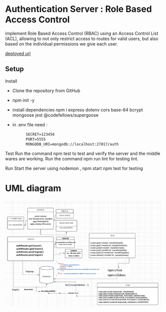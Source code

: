 # Authentication Server : Role Based Access Control

implement Role Based Access Control (RBAC) using an Access Control List (ACL), allowing to not only restrict access to routes for valid users, but also based on the individual permissions we give each user.

[deployed url ](https://auth-api-raghad8.herokuapp.com/)


## Setup
Install

* Clone the repository from GitHub
* npm init -y
* install dependencies npm i express dotenv cors base-64 bcrypt mongoose jest @codefellows/supergoose 
* in .env file need :

            SECRET=123456
            PORT=5555
            MONGODB_URI=mongodb://localhost:27017/auth

Test
Run the command npm test to test and verify the server and the middle wares are working.
Run the command npm run lint for testing lint.

Run
Start the server using nodemon , npm start
npm test for testing 


# UML diagram 

![diagram ](./lab8.PNG)

